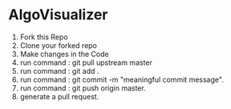 # AlgoVisualizer
1. Fork this Repo
2. Clone your forked repo
3. Make changes in the Code
4. run command : git pull upstream master
5. run command : git add .
6. run command : git commit -m "meaningful commit message". 
7. run command : git push origin master.
8. generate a pull request.
